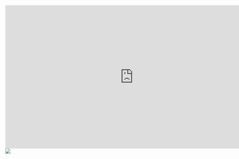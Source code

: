 

<div class="project-media-element">
  <div class="flash-embed-container">
    <iframe width="800" height="450" src="http://www.youtube-nocookie.com/embed/9U5HyAXS2ow?wmode=transparent&amp;fs=1&amp;hl=en_US&amp;rel=0&amp;controls=0" frameborder="0"></iframe>
  </div>
</div>

<div class="project-media-element"><img src="$$content_url$$Decider/decider.png" /></div>
